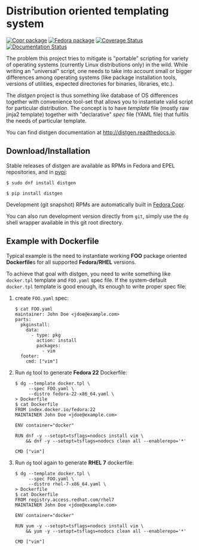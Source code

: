 Distribution oriented templating system
=======================================

[![Copr package](https://copr.fedorainfracloud.org/coprs/praiskup/distgen/package/distgen/status_image/last_build.png)](https://copr.fedorainfracloud.org/coprs/praiskup/distgen/)
[![Fedora package](https://img.shields.io/fedora/v/distgen)](https://packages.fedoraproject.org/pkgs/distgen/distgen/)
[![Coverage Status](https://coveralls.io/repos/github/devexp-db/distgen/badge.svg)](https://coveralls.io/github/devexp-db/distgen)
[![Documentation Status](https://readthedocs.org/projects/distgen/badge/?version=latest)](https://distgen.readthedocs.io)

The problem this project tries to mitigate is "portable" scripting for variety
of operating systems (currently Linux distributions only) in the wild.  While
writing an "universal" script, one needs to take into account small or bigger
differences among operating systems (like package installation tools, versions
of utilities, expected directories for binaries, libraries, etc.).

The *distgen* project is thus something like database of OS differences together
with convenience tool-set that allows you to instantiate valid script for
particular distribution.  The concept is to have *template* file (mostly raw
jinja2 template) together with "declarative" *spec* file (YAML file) that
fulfils the needs of particular template.

You can find distgen documentation at http://distgen.readthedocs.io.

Download/Installation
---------------------

Stable releases of distgen are available as RPMs in Fedora and EPEL
repositories, and in [pypi](https://pypi.python.org/pypi/distgen):

  ```
  $ sudo dnf install distgen

  $ pip install distgen
  ````

Development (git snapshot) RPMs are automatically built in [Fedora
Copr](https://copr.fedoraproject.org/coprs/praiskup/distgen).

You can also run development version directly from `git`, simply use the `dg`
shell wrapper available in this git root directory.

Example with Dockerfile
-----------------------

Typical example is the need to instantiate working **FOO** package oriented
**Dockerfile**s for all supported **Fedora/RHEL** versions.

To achieve that goal with distgen, you need to write something like
`docker.tpl` template and `FOO.yaml` spec file.  If the system-default
`docker.tpl` template is good enough, its enough to write proper spec file:

1. create `FOO.yaml` spec:

   ```
   $ cat FOO.yaml
   maintainer: John Doe <jdoe@example.com>
   parts:
     pkginstall:
       data:
         - type: pkg
           action: install
           packages:
             - vim
     footer:
       cmd: ["vim"]
   ```

2. Run `dg` tool to generate **Fedora 22** Dockerfile:

   ```
   $ dg --template docker.tpl \
        --spec FOO.yaml \
        --distro fedora-22-x86_64.yaml \
   > Dockerfile
   $ cat Dockerfile
   FROM index.docker.io/fedora:22
   MAINTAINER John Doe <jdoe@example.com>

   ENV container="docker"

   RUN dnf -y --setopt=tsflags=nodocs install vim \
       && dnf -y --setopt=tsflags=nodocs clean all --enablerepo='*'

   CMD ["vim"]
   ```

3. Run `dg` tool again to generate **RHEL 7** dockerfile:

    ```
    $ dg --template docker.tpl \
         --spec FOO.yaml \
         --distro rhel-7-x86_64.yaml \
    > Dockerfile
    $ cat Dockerfile
    FROM registry.access.redhat.com/rhel7
    MAINTAINER John Doe <jdoe@example.com>

    ENV container="docker"

    RUN yum -y --setopt=tsflags=nodocs install vim \
        && yum -y --setopt=tsflags=nodocs clean all --enablerepo='*'

    CMD ["vim"]
    ```
